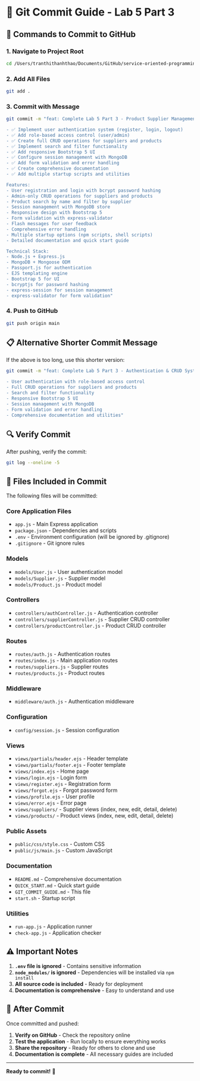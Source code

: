 # 📝 Git Commit Guide - Lab 5 Part 3

## 🚀 Commands to Commit to GitHub

### 1. Navigate to Project Root
```bash
cd /Users/tranthithanhthao/Documents/GitHub/service-oriented-programming-practice
```

### 2. Add All Files
```bash
git add .
```

### 3. Commit with Message
```bash
git commit -m "feat: Complete Lab 5 Part 3 - Product Supplier Management with Authentication

- ✅ Implement user authentication system (register, login, logout)
- ✅ Add role-based access control (user/admin)
- ✅ Create full CRUD operations for suppliers and products
- ✅ Implement search and filter functionality
- ✅ Add responsive Bootstrap 5 UI
- ✅ Configure session management with MongoDB
- ✅ Add form validation and error handling
- ✅ Create comprehensive documentation
- ✅ Add multiple startup scripts and utilities

Features:
- User registration and login with bcrypt password hashing
- Admin-only CRUD operations for suppliers and products
- Product search by name and filter by supplier
- Session management with MongoDB store
- Responsive design with Bootstrap 5
- Form validation with express-validator
- Flash messages for user feedback
- Comprehensive error handling
- Multiple startup options (npm scripts, shell scripts)
- Detailed documentation and quick start guide

Technical Stack:
- Node.js + Express.js
- MongoDB + Mongoose ODM
- Passport.js for authentication
- EJS templating engine
- Bootstrap 5 for UI
- bcryptjs for password hashing
- express-session for session management
- express-validator for form validation"
```

### 4. Push to GitHub
```bash
git push origin main
```

## 📋 Alternative Shorter Commit Message

If the above is too long, use this shorter version:

```bash
git commit -m "feat: Complete Lab 5 Part 3 - Authentication & CRUD System

- User authentication with role-based access control
- Full CRUD operations for suppliers and products
- Search and filter functionality
- Responsive Bootstrap 5 UI
- Session management with MongoDB
- Form validation and error handling
- Comprehensive documentation and utilities"
```

## 🔍 Verify Commit

After pushing, verify the commit:

```bash
git log --oneline -5
```

## 📁 Files Included in Commit

The following files will be committed:

### Core Application Files
- `app.js` - Main Express application
- `package.json` - Dependencies and scripts
- `.env` - Environment configuration (will be ignored by .gitignore)
- `.gitignore` - Git ignore rules

### Models
- `models/User.js` - User authentication model
- `models/Supplier.js` - Supplier model
- `models/Product.js` - Product model

### Controllers
- `controllers/authController.js` - Authentication controller
- `controllers/supplierController.js` - Supplier CRUD controller
- `controllers/productController.js` - Product CRUD controller

### Routes
- `routes/auth.js` - Authentication routes
- `routes/index.js` - Main application routes
- `routes/suppliers.js` - Supplier routes
- `routes/products.js` - Product routes

### Middleware
- `middleware/auth.js` - Authentication middleware

### Configuration
- `config/session.js` - Session configuration

### Views
- `views/partials/header.ejs` - Header template
- `views/partials/footer.ejs` - Footer template
- `views/index.ejs` - Home page
- `views/login.ejs` - Login form
- `views/register.ejs` - Registration form
- `views/forgot.ejs` - Forgot password form
- `views/profile.ejs` - User profile
- `views/error.ejs` - Error page
- `views/suppliers/` - Supplier views (index, new, edit, detail, delete)
- `views/products/` - Product views (index, new, edit, detail, delete)

### Public Assets
- `public/css/style.css` - Custom CSS
- `public/js/main.js` - Custom JavaScript

### Documentation
- `README.md` - Comprehensive documentation
- `QUICK_START.md` - Quick start guide
- `GIT_COMMIT_GUIDE.md` - This file
- `start.sh` - Startup script

### Utilities
- `run-app.js` - Application runner
- `check-app.js` - Application checker

## ⚠️ Important Notes

1. **`.env` file is ignored** - Contains sensitive information
2. **`node_modules/` is ignored** - Dependencies will be installed via `npm install`
3. **All source code is included** - Ready for deployment
4. **Documentation is comprehensive** - Easy to understand and use

## 🎉 After Commit

Once committed and pushed:

1. **Verify on GitHub** - Check the repository online
2. **Test the application** - Run locally to ensure everything works
3. **Share the repository** - Ready for others to clone and use
4. **Documentation is complete** - All necessary guides are included

---

**Ready to commit!** 🚀
